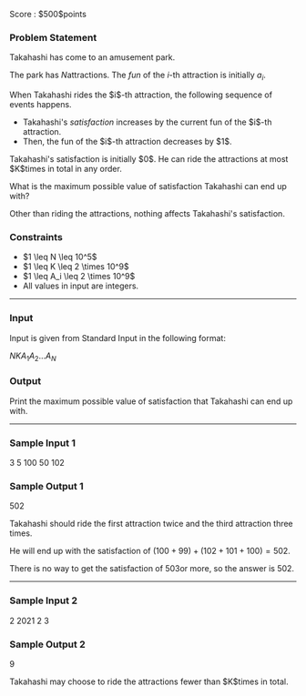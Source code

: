 
<div>

<span>

<span>

<p>
Score : $500$points
</p>

<div>

<section>

### **Problem Statement**

<p>
Takahashi has come to an amusement park.

The park has $N$attractions. The 
<em>
fun
</em>
of the $i$-th attraction is initially $a_i$.
</p>

<p>
When Takahashi rides the $i$-th attraction, the following sequence of events happens.
</p>

<ul>

<li>
Takahashi's 
<em>
satisfaction
</em>
increases by the current fun of the $i$-th attraction.
</li>

<li>
Then, the fun of the $i$-th attraction decreases by $1$.
</li>

</ul>

<p>
Takahashi's satisfaction is initially $0$. He can ride the attractions at most $K$times in total in any order.

What is the maximum possible value of satisfaction Takahashi can end up with?
</p>

<p>
Other than riding the attractions, nothing affects Takahashi's satisfaction.
</p>

</section>

</div>

<div>

<section>

### **Constraints**

<ul>

<li>
$1 \leq N \leq 10^5$
</li>

<li>
$1 \leq K \leq 2 \times 10^9$
</li>

<li>
$1 \leq A_i \leq 2 \times 10^9$
</li>

<li>
All values in input are integers.
</li>

</ul>

</section>

</div>

---

<div>

<div>

<section>

### **Input**

<p>
Input is given from Standard Input in the following format:
</p>

<div>

$N$$K$$A_1$$A_2$$\dots$$A_N$
</div>

</section>

</div>

<div>

<section>

### **Output**

<p>
Print the maximum possible value of satisfaction that Takahashi can end up with.
</p>

</section>

</div>

</div>

---

<div>

<section>

### **Sample Input 1**

<div>

3 5
100 50 102

</div>

</section>

</div>

<div>

<section>

### **Sample Output 1**

<div>

502

</div>

<p>
Takahashi should ride the first attraction twice and the third attraction three times.

He will end up with the satisfaction of $(100+99)+(102+101+100)=502$.

There is no way to get the satisfaction of $503$or more, so the answer is $502$.
</p>

</section>

</div>

---

<div>

<section>

### **Sample Input 2**

<div>

2 2021
2 3

</div>

</section>

</div>

<div>

<section>

### **Sample Output 2**

<div>

9

</div>

<p>
Takahashi may choose to ride the attractions fewer than $K$times in total.
</p>

</section>

</div>

</span>

</span>

</div>
